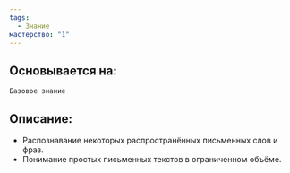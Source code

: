 ```yaml
---
tags:
  - Знание
мастерство: "1"
---
```

## Основывается на:
`Базовое знание`
## Описание:
- Распознавание некоторых распространённых письменных слов и фраз.
- Понимание простых письменных текстов в ограниченном объёме.